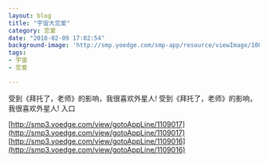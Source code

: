 ```yaml
---
layout: blog
title: "宇宙大恋爱"
category: 恋爱
date: "2018-02-09 17:02:54"
background-image: 'http://smp.yoedge.com/smp-app/resource/viewImage/1002088appline.png'
tags:
- 宇宙
- 恋爱

---
```

受到《拜托了，老师》的影响，我很喜欢外星人!
受到《拜托了，老师》的影响，我很喜欢外星人!
入口

[http://smp3.yoedge.com/view/gotoAppLine/1109017](http://smp3.yoedge.com/view/gotoAppLine/1109017)
[http://smp3.yoedge.com/view/gotoAppLine/1109016](http://smp3.yoedge.com/view/gotoAppLine/1109016)

        
